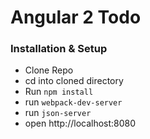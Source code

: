 # Angular 2 Todo

### Installation & Setup
* Clone Repo
* cd into cloned directory
* Run `npm install`
* run `webpack-dev-server`
* run `json-server`
* open http://localhost:8080
